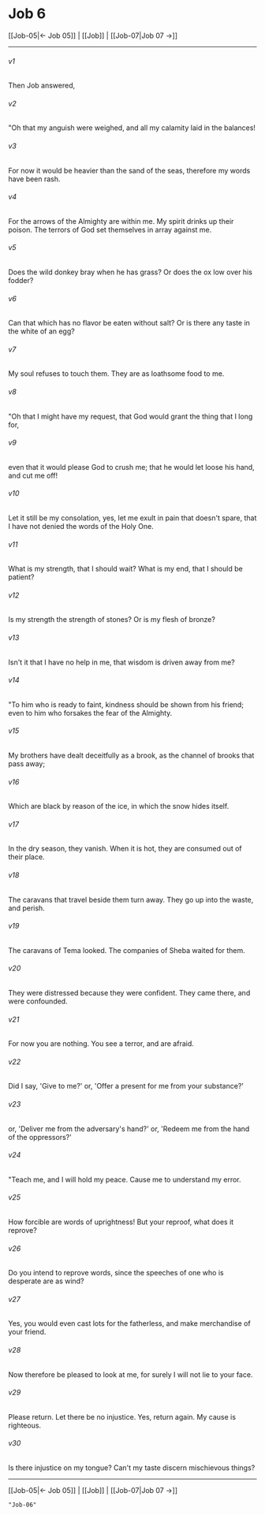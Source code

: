 # Job 6

[[Job-05|← Job 05]] | [[Job]] | [[Job-07|Job 07 →]]
***



###### v1 
Then Job answered, 

###### v2 
"Oh that my anguish were weighed, and all my calamity laid in the balances! 

###### v3 
For now it would be heavier than the sand of the seas, therefore my words have been rash. 

###### v4 
For the arrows of the Almighty are within me. My spirit drinks up their poison. The terrors of God set themselves in array against me. 

###### v5 
Does the wild donkey bray when he has grass? Or does the ox low over his fodder? 

###### v6 
Can that which has no flavor be eaten without salt? Or is there any taste in the white of an egg? 

###### v7 
My soul refuses to touch them. They are as loathsome food to me. 

###### v8 
"Oh that I might have my request, that God would grant the thing that I long for, 

###### v9 
even that it would please God to crush me; that he would let loose his hand, and cut me off! 

###### v10 
Let it still be my consolation, yes, let me exult in pain that doesn't spare, that I have not denied the words of the Holy One. 

###### v11 
What is my strength, that I should wait? What is my end, that I should be patient? 

###### v12 
Is my strength the strength of stones? Or is my flesh of bronze? 

###### v13 
Isn't it that I have no help in me, that wisdom is driven away from me? 

###### v14 
"To him who is ready to faint, kindness should be shown from his friend; even to him who forsakes the fear of the Almighty. 

###### v15 
My brothers have dealt deceitfully as a brook, as the channel of brooks that pass away; 

###### v16 
Which are black by reason of the ice, in which the snow hides itself. 

###### v17 
In the dry season, they vanish. When it is hot, they are consumed out of their place. 

###### v18 
The caravans that travel beside them turn away. They go up into the waste, and perish. 

###### v19 
The caravans of Tema looked. The companies of Sheba waited for them. 

###### v20 
They were distressed because they were confident. They came there, and were confounded. 

###### v21 
For now you are nothing. You see a terror, and are afraid. 

###### v22 
Did I say, 'Give to me?' or, 'Offer a present for me from your substance?' 

###### v23 
or, 'Deliver me from the adversary's hand?' or, 'Redeem me from the hand of the oppressors?' 

###### v24 
"Teach me, and I will hold my peace. Cause me to understand my error. 

###### v25 
How forcible are words of uprightness! But your reproof, what does it reprove? 

###### v26 
Do you intend to reprove words, since the speeches of one who is desperate are as wind? 

###### v27 
Yes, you would even cast lots for the fatherless, and make merchandise of your friend. 

###### v28 
Now therefore be pleased to look at me, for surely I will not lie to your face. 

###### v29 
Please return. Let there be no injustice. Yes, return again. My cause is righteous. 

###### v30 
Is there injustice on my tongue? Can't my taste discern mischievous things?

***
[[Job-05|← Job 05]] | [[Job]] | [[Job-07|Job 07 →]]

```query 2021-10-30 02:45
"Job-06"
```